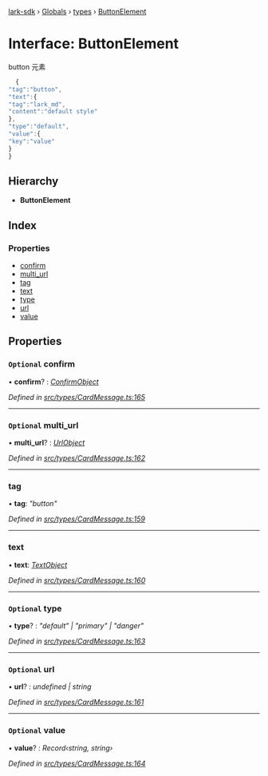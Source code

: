 [lark-sdk](../README.md) › [Globals](../globals.md) › [types](../modules/types.md) › [ButtonElement](types.buttonelement.md)

# Interface: ButtonElement

button 元素
```javascript
  {
"tag":"button",
"text":{
"tag":"lark_md",
"content":"default style"
},
"type":"default",
"value":{
"key":"value"
}
}
```

## Hierarchy

* **ButtonElement**

## Index

### Properties

* [confirm](types.buttonelement.md#optional-confirm)
* [multi_url](types.buttonelement.md#optional-multi_url)
* [tag](types.buttonelement.md#tag)
* [text](types.buttonelement.md#text)
* [type](types.buttonelement.md#optional-type)
* [url](types.buttonelement.md#optional-url)
* [value](types.buttonelement.md#optional-value)

## Properties

### `Optional` confirm

• **confirm**? : *[ConfirmObject](types.confirmobject.md)*

*Defined in [src/types/CardMessage.ts:165](https://github.com/TbhT/lark-sdk/blob/e3605bb/src/types/CardMessage.ts#L165)*

___

### `Optional` multi_url

• **multi_url**? : *[UrlObject](types.urlobject.md)*

*Defined in [src/types/CardMessage.ts:162](https://github.com/TbhT/lark-sdk/blob/e3605bb/src/types/CardMessage.ts#L162)*

___

###  tag

• **tag**: *"button"*

*Defined in [src/types/CardMessage.ts:159](https://github.com/TbhT/lark-sdk/blob/e3605bb/src/types/CardMessage.ts#L159)*

___

###  text

• **text**: *[TextObject](../modules/types.md#textobject)*

*Defined in [src/types/CardMessage.ts:160](https://github.com/TbhT/lark-sdk/blob/e3605bb/src/types/CardMessage.ts#L160)*

___

### `Optional` type

• **type**? : *"default" | "primary" | "danger"*

*Defined in [src/types/CardMessage.ts:163](https://github.com/TbhT/lark-sdk/blob/e3605bb/src/types/CardMessage.ts#L163)*

___

### `Optional` url

• **url**? : *undefined | string*

*Defined in [src/types/CardMessage.ts:161](https://github.com/TbhT/lark-sdk/blob/e3605bb/src/types/CardMessage.ts#L161)*

___

### `Optional` value

• **value**? : *Record‹string, string›*

*Defined in [src/types/CardMessage.ts:164](https://github.com/TbhT/lark-sdk/blob/e3605bb/src/types/CardMessage.ts#L164)*
